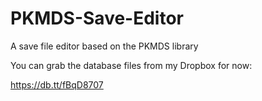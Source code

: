 PKMDS-Save-Editor
=================

A save file editor based on the PKMDS library

You can grab the database files from my Dropbox for now:

https://db.tt/fBqD8707
